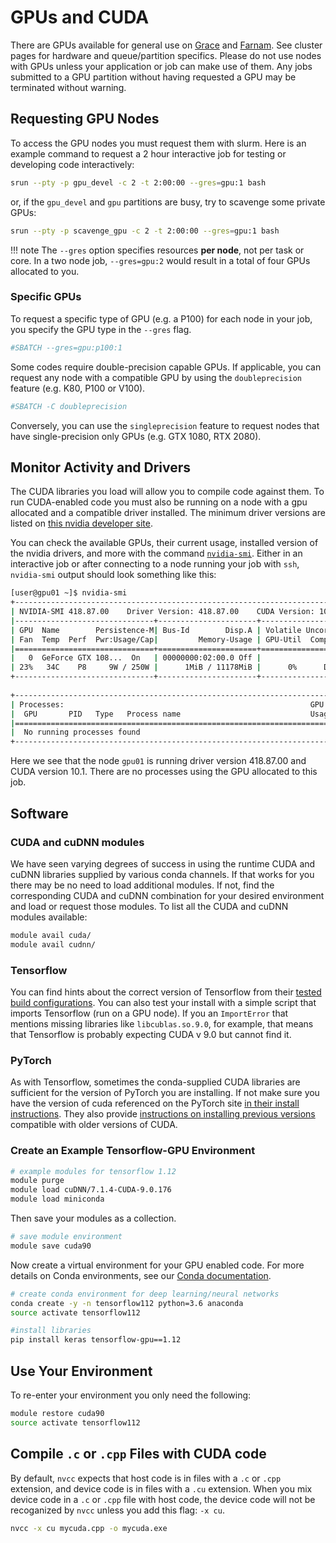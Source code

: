 # GPUs and CUDA

There are GPUs available for general use on [Grace](/clusters-at-yale/clusters/grace) and [Farnam](/clusters-at-yale/clusters/farnam). See cluster pages for hardware and queue/partition specifics. Please do not use nodes with GPUs unless your application or job can make use of them. Any jobs submitted to a GPU partition without having requested a GPU may be terminated without warning.

## Requesting GPU Nodes

To access the GPU nodes you must request them with slurm. Here is an example command to request a 2 hour interactive job for testing or developing code interactively:

``` bash
srun --pty -p gpu_devel -c 2 -t 2:00:00 --gres=gpu:1 bash
```

or, if the `gpu_devel` and `gpu` partitions are busy, try to scavenge some private GPUs:

``` bash
srun --pty -p scavenge_gpu -c 2 -t 2:00:00 --gres=gpu:1 bash
```

!!! note
    The `--gres` option specifies resources **per node**, not per task or core. In a two node job, `--gres=gpu:2` would result in a total of four GPUs allocated to you.

### Specific GPUs

To request a specific type of GPU (e.g. a P100) for each node in your job, you specify the GPU type in the `--gres` flag.

``` bash
#SBATCH --gres=gpu:p100:1
```

Some codes require double-precision capable GPUs. If applicable, you can request any node with a compatible GPU by using the `doubleprecision` feature (e.g. K80, P100 or V100).

``` bash
#SBATCH -C doubleprecision
```

Conversely, you can use the `singleprecision` feature to request nodes that have single-precision only GPUs (e.g. GTX 1080, RTX 2080).

## Monitor Activity and Drivers

The CUDA libraries you load will allow you to compile code against them. To run CUDA-enabled code you must also be running on a node with a gpu allocated and a compatible driver installed. The minimum driver versions are listed on [this nvidia developer site](https://docs.nvidia.com/deploy/cuda-compatibility/index.html).

You can check the available GPUs, their current usage, installed version of the nvidia drivers, and more with the command [`nvidia-smi`](https://developer.nvidia.com/nvidia-system-management-interface). Either in an interactive job or after connecting to a node running your job with `ssh`,  `nvidia-smi` output should look something like this:

``` bash
[user@gpu01 ~]$ nvidia-smi
+-----------------------------------------------------------------------------+
| NVIDIA-SMI 418.87.00    Driver Version: 418.87.00    CUDA Version: 10.1     |
|-------------------------------+----------------------+----------------------+
| GPU  Name        Persistence-M| Bus-Id        Disp.A | Volatile Uncorr. ECC |
| Fan  Temp  Perf  Pwr:Usage/Cap|         Memory-Usage | GPU-Util  Compute M. |
|===============================+======================+======================|
|   0  GeForce GTX 108...  On   | 00000000:02:00.0 Off |                  N/A |
| 23%   34C    P8     9W / 250W |      1MiB / 11178MiB |      0%      Default |
+-------------------------------+----------------------+----------------------+
                                                                               
+-----------------------------------------------------------------------------+
| Processes:                                                       GPU Memory |
|  GPU       PID   Type   Process name                             Usage      |
|=============================================================================|
|  No running processes found                                                 |
+-----------------------------------------------------------------------------+
```

Here we see that the node `gpu01` is running driver version 418.87.00 and CUDA version 10.1\. There are no processes using the GPU allocated to this job.

## Software

### CUDA and cuDNN modules

We have seen varying degrees of success in using the runtime CUDA and cuDNN libraries supplied by various conda channels. If that works for you there may be no need to load additional modules. If not, find the corresponding CUDA and cuDNN combination for your desired environment and load or request those modules. To list all the CUDA and cuDNN modules available:

``` bash
module avail cuda/
module avail cudnn/
```

### Tensorflow

You can find hints about the correct version of Tensorflow from their [tested build configurations](https://www.tensorflow.org/install/source#tested_build_configurations). You can also test your install with a simple script that imports Tensorflow (run on a GPU node). If you an `ImportError` that mentions missing libraries like `libcublas.so.9.0`, for example, that means that Tensorflow is probably expecting CUDA v 9.0 but cannot find it.

### PyTorch

As with Tensorflow, sometimes the conda-supplied CUDA libraries are sufficient for the version of PyTorch you are installing. If not make sure you have the version of cuda referenced on the PyTorch site [in their install instructions](https://pytorch.org/get-started/locally/). They also provide [instructions on installing previous versions](https://pytorch.org/get-started/previous-versions/) compatible with older versions of CUDA.

### Create an Example Tensorflow-GPU Environment

``` bash
# example modules for tensorflow 1.12
module purge
module load cuDNN/7.1.4-CUDA-9.0.176
module load miniconda
```

Then save your modules as a collection.

``` bash
# save module environment
module save cuda90
```

Now create a virtual environment for your GPU enabled code. For more details on Conda environments, see our [Conda documentation](/clusters-at-yale/guides/conda).

``` bash
# create conda environment for deep learning/neural networks
conda create -y -n tensorflow112 python=3.6 anaconda
source activate tensorflow112

#install libraries
pip install keras tensorflow-gpu==1.12
```

## Use Your Environment

To re-enter your environment you only need the following:

``` bash
module restore cuda90
source activate tensorflow112
```

## Compile `.c` or `.cpp` Files with CUDA code

By default, `nvcc` expects that host code is in files with a `.c` or `.cpp` extension, and device code is in files with a `.cu` extension. When you mix device code in a `.c` or `.cpp` file with host code, the device code will not be recoganized by `nvcc` unless you add this flag: `-x cu`.  

``` bash
nvcc -x cu mycuda.cpp -o mycuda.exe
```     
